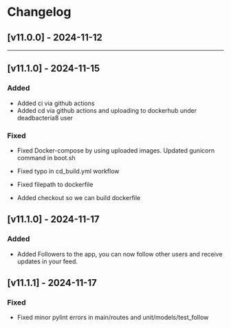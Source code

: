 # Changelog

## [v11.0.0] - 2024-11-12

---



## [v11.1.0] - 2024-11-15

### Added

- Added ci via github actions
- Added cd via github actions and uploading to dockerhub under deadbacteria8 user

### Fixed


- Fixed Docker-compose by using uploaded images. Updated gunicorn command in boot.sh

- Fixed typo in cd_build.yml workflow
- Fixed filepath to dockerfile
- Added checkout so we can build dockerfile


## [v11.1.0] - 2024-11-17

### Added

- Added Followers to the app, you can now follow other users and receive updates in your feed.

## [v11.1.1] - 2024-11-17

### Fixed

- Fixed minor pylint errors in main/routes and unit/models/test_follow
